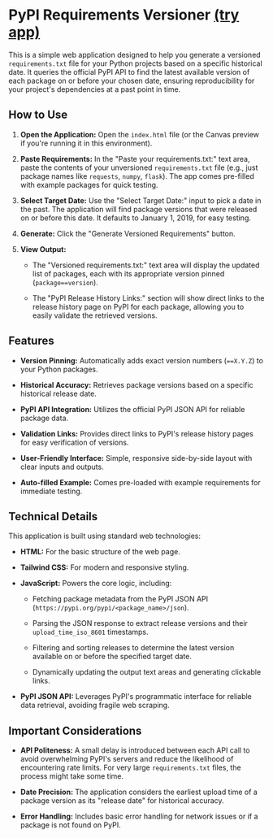 # PyPI Requirements Versioner [(try app)](https://zackakil.github.io/pypi-requirements-time-machine/)

This is a simple web application designed to help you generate a versioned `requirements.txt` file for your Python projects based on a specific historical date. It queries the official PyPI API to find the latest available version of each package on or before your chosen date, ensuring reproducibility for your project's dependencies at a past point in time.

## How to Use

1.  **Open the Application:** Open the `index.html` file (or the Canvas preview if you're running it in this environment).

2.  **Paste Requirements:** In the "Paste your requirements.txt:" text area, paste the contents of your unversioned `requirements.txt` file (e.g., just package names like `requests`, `numpy`, `flask`). The app comes pre-filled with example packages for quick testing.

3.  **Select Target Date:** Use the "Select Target Date:" input to pick a date in the past. The application will find package versions that were released on or before this date. It defaults to January 1, 2019, for easy testing.

4.  **Generate:** Click the "Generate Versioned Requirements" button.

5.  **View Output:**

    * The "Versioned requirements.txt:" text area will display the updated list of packages, each with its appropriate version pinned (`package==version`).

    * The "PyPI Release History Links:" section will show direct links to the release history page on PyPI for each package, allowing you to easily validate the retrieved versions.

## Features

* **Version Pinning:** Automatically adds exact version numbers (`==X.Y.Z`) to your Python packages.

* **Historical Accuracy:** Retrieves package versions based on a specific historical release date.

* **PyPI API Integration:** Utilizes the official PyPI JSON API for reliable package data.

* **Validation Links:** Provides direct links to PyPI's release history pages for easy verification of versions.

* **User-Friendly Interface:** Simple, responsive side-by-side layout with clear inputs and outputs.

* **Auto-filled Example:** Comes pre-loaded with example requirements for immediate testing.

## Technical Details

This application is built using standard web technologies:

* **HTML:** For the basic structure of the web page.

* **Tailwind CSS:** For modern and responsive styling.

* **JavaScript:** Powers the core logic, including:

    * Fetching package metadata from the PyPI JSON API (`https://pypi.org/pypi/<package_name>/json`).

    * Parsing the JSON response to extract release versions and their `upload_time_iso_8601` timestamps.

    * Filtering and sorting releases to determine the latest version available on or before the specified target date.

    * Dynamically updating the output text areas and generating clickable links.

* **PyPI JSON API:** Leverages PyPI's programmatic interface for reliable data retrieval, avoiding fragile web scraping.

## Important Considerations

* **API Politeness:** A small delay is introduced between each API call to avoid overwhelming PyPI's servers and reduce the likelihood of encountering rate limits. For very large `requirements.txt` files, the process might take some time.

* **Date Precision:** The application considers the earliest upload time of a package version as its "release date" for historical accuracy.

* **Error Handling:** Includes basic error handling for network issues or if a package is not found on PyPI.
